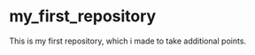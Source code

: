 my_first_repository
===================

This is my first repository, which i made to take additional points.
